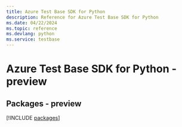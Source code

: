 ```yaml
---
title: Azure Test Base SDK for Python
description: Reference for Azure Test Base SDK for Python
ms.date: 04/22/2024
ms.topic: reference
ms.devlang: python
ms.service: testbase
---
```

# Azure Test Base SDK for Python - preview
## Packages - preview
[!INCLUDE [packages](test-base-index.md)]